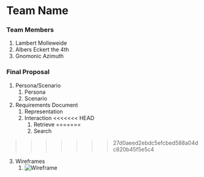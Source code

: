 # Team Name

### Team Members
1. Lambert Molleweide
2. Albers Eckert the 4th
2. Gnomonic Azimuth

### Final Proposal
1. Persona/Scenario
    1. Persona
    2. Scenario
2. Requirements Document
    1. Representation
    2. Interaction
<<<<<<< HEAD
        1. Retrieve
=======
        1. Search
>>>>>>> 27d0aeed2ebdc5efcbed588a04dc820b45f5e5c4
3. Wireframes
    1. ![Wireframe](wireframe.png)





